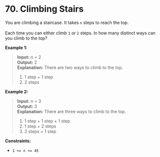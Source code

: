 # 70. Climbing Stairs

You are climbing a staircase.
It takes `n` steps to reach the top.<br><br>
Each time you can either climb `1` or `2` steps.
In how many distinct ways can you climb to the top?<br>

**Example 1:**
> **Input:** n = 2<br>
> **Output:** 2<br>
> **Explanation:** There are two ways to climb to the top.
> 1. 1 step + 1 step<br>
> 2. 2 steps<br>

**Example 2:**
> **Input:** n = 3<br>
> **Output:** 3<br>
> **Explanation:** There are three ways to climb to the top.
> 1. 1 step + 1 step + 1 step<br>
> 2. 1 step + 2 steps<br>
> 3. 2 steps + 1 step<br>

**Constraints:**
- `1 <= n <= 45`
